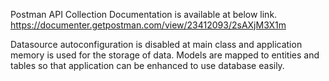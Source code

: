 Postman API Collection Documentation is available at below link.
https://documenter.getpostman.com/view/23412093/2sAXjM3X1m

Datasource autoconfiguration is disabled at main class and application memory is used for the storage of data.
Models are mapped to entities and tables so that application can be enhanced to use database easily.